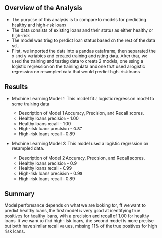 
## Overview of the Analysis

* The purpose of this analysis is to compare to models for predicting healthy and high-risk loans
* The data consists of existing loans and their status as either healthy or high-risk
* The model was tring to predict loan status based on the rest of the data set.
* First, we imported the data into a pandas dataframe, then separated the x and y variables and created training and tsting data.
  After that, we used the training and testing data to create 2 models, one using a logistic regression on the training data and one that used a logistic regression on resampled data that would predict high-risk loans.

## Results

* Machine Learning Model 1:
This model fit a logistic regression model to some training data
  * Description of Model 1 Accuracy, Precision, and Recall scores.
  * Healthy loans precision - 1.00
  * Healthy loans recall - 1.00
  * High-risk loans precision - 0.87
  * High-risk loans recall - 0.89


* Machine Learning Model 2:
This model used a logistic regression on resampled data.
  * Description of Model 2 Accuracy, Precision, and Recall scores.
  * Healthy loans precision - 0.9
  * Healthy loans recall - 0.99
  * High-risk loans precision - 0.99
  * High-risk loans recall - 0.89

## Summary

Model performance depends on what we are looking for, ff we want to predict healthy loans, the first model is very good at identifying true positives for healthy loans, with a precision and recall of 1.00 for healthy loans. If we want to find high-risk loans, the second model is more precise but both have similar recall values, missing 11% of the true positives for high risk loans.
